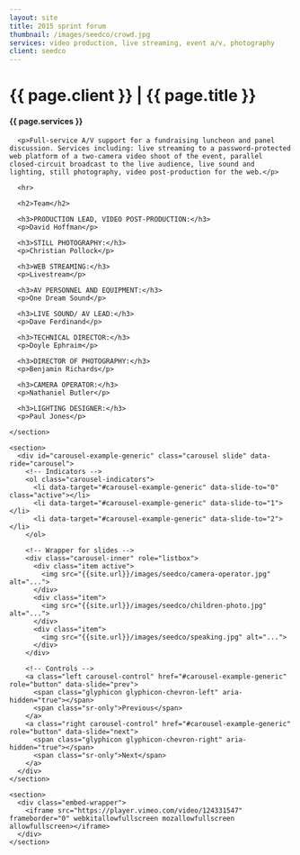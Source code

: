 ```yaml
---
layout: site
title: 2015 sprint forum
thumbnail: /images/seedco/crowd.jpg
services: video production, live streaming, event a/v, photography
client: seedco
---
```


<div class="row">
  <div class="col-md-12">
    <h1 class="title">{{ page.client }} | {{ page.title }}</h1>
  </div>

  <div class="col-md-4">
    <section>
      <h4>{{ page.services }}</h4>

      <p>Full-service A/V support for a fundraising luncheon and panel discussion. Services including: live streaming to a password-protected web platform of a two-camera video shoot of the event, parallel closed-circuit broadcast to the live audience, live sound and lighting, still photography, video post-production for the web.</p>

      <hr>

      <h2>Team</h2>

      <h3>PRODUCTION LEAD, VIDEO POST-PRODUCTION:</h3>
      <p>David Hoffman</p>

      <h3>STILL PHOTOGRAPHY:</h3>
      <p>Christian Pollock</p>

      <h3>WEB STREAMING:</h3>
      <p>Livestream</p>

      <h3>AV PERSONNEL AND EQUIPMENT:</h3>
      <p>One Dream Sound</p>

      <h3>LIVE SOUND/ AV LEAD:</h3>
      <p>Dave Ferdinand</p>

      <h3>TECHNICAL DIRECTOR:</h3>
      <p>Doyle Ephraim</p>

      <h3>DIRECTOR OF PHOTOGRAPHY:</h3>
      <p>Benjamin Richards</p>

      <h3>CAMERA OPERATOR:</h3>
      <p>Nathaniel Butler</p>

      <h3>LIGHTING DESIGNER:</h3>
      <p>Paul Jones</p>
      
    </section>
  </div>
  
  <div class="col-md-8">

    <section>
      <div id="carousel-example-generic" class="carousel slide" data-ride="carousel">
        <!-- Indicators -->
        <ol class="carousel-indicators">
          <li data-target="#carousel-example-generic" data-slide-to="0" class="active"></li>
          <li data-target="#carousel-example-generic" data-slide-to="1"></li>
          <li data-target="#carousel-example-generic" data-slide-to="2"></li>
        </ol>

        <!-- Wrapper for slides -->
        <div class="carousel-inner" role="listbox">
          <div class="item active">
            <img src="{{site.url}}/images/seedco/camera-operator.jpg" alt="...">
          </div>
          <div class="item">
            <img src="{{site.url}}/images/seedco/children-photo.jpg" alt="...">
          </div>
          <div class="item">
            <img src="{{site.url}}/images/seedco/speaking.jpg" alt="...">
          </div>
        </div>

        <!-- Controls -->
        <a class="left carousel-control" href="#carousel-example-generic" role="button" data-slide="prev">
          <span class="glyphicon glyphicon-chevron-left" aria-hidden="true"></span>
          <span class="sr-only">Previous</span>
        </a>
        <a class="right carousel-control" href="#carousel-example-generic" role="button" data-slide="next">
          <span class="glyphicon glyphicon-chevron-right" aria-hidden="true"></span>
          <span class="sr-only">Next</span>
        </a>
      </div>
    </section>

    <section>
      <div class="embed-wrapper">
        <iframe src="https://player.vimeo.com/video/124331547" frameborder="0" webkitallowfullscreen mozallowfullscreen allowfullscreen></iframe>
      </div>
    </section>

  </div>
</div>

